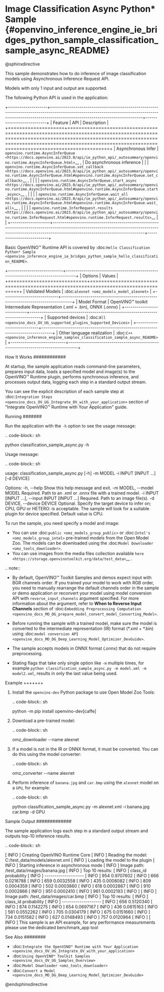 # Image Classification Async Python* Sample {#openvino_inference_engine_ie_bridges_python_sample_classification_sample_async_README}

@sphinxdirective

This sample demonstrates how to do inference of image classification models using Asynchronous Inference Request API.

Models with only 1 input and output are supported.

The following Python API is used in the application:

+--------------------+-----------------------------------------------------------------------------------------------------------------------------------------------------------------------------------------------------------+---------------------------+
| Feature            | API                                                                                                                                                                                                       | Description               |
+====================+===========================================================================================================================================================================================================+===========================+
| Asynchronous Infer | `openvino.runtime.AsyncInferQueue <https://docs.openvino.ai/2023.0/api/ie_python_api/_autosummary/openvino.runtime.AsyncInferQueue.html>`__ ,                                                             | Do asynchronous inference |
|                    | `openvino.runtime.AsyncInferQueue.set_callback <https://docs.openvino.ai/2023.0/api/ie_python_api/_autosummary/openvino.runtime.AsyncInferQueue.html#openvino.runtime.AsyncInferQueue.set_callback>`__ ,  |                           |
|                    | `openvino.runtime.AsyncInferQueue.start_async <https://docs.openvino.ai/2023.0/api/ie_python_api/_autosummary/openvino.runtime.AsyncInferQueue.html#openvino.runtime.AsyncInferQueue.start_async>`__ ,    |                           |
|                    | `openvino.runtime.AsyncInferQueue.wait_all <https://docs.openvino.ai/2023.0/api/ie_python_api/_autosummary/openvino.runtime.AsyncInferQueue.html#openvino.runtime.AsyncInferQueue.wait_all>`__ ,          |                           |
|                    | `openvino.runtime.InferRequest.results <https://docs.openvino.ai/2023.0/api/ie_python_api/_autosummary/openvino.runtime.InferRequest.html#openvino.runtime.InferRequest.results>`__                       |                           |
+--------------------+-----------------------------------------------------------------------------------------------------------------------------------------------------------------------------------------------------------+---------------------------+

Basic OpenVINO™ Runtime API is covered by :doc:`Hello Classification Python* Sample <openvino_inference_engine_ie_bridges_python_sample_hello_classification_README>`.

+----------------------------+-----------------------------------------------------------------------------------+
| Options                    | Values                                                                            |
+============================+===================================================================================+
| Validated Models           | :doc:`alexnet <omz_models_model_alexnet>`                                         |
+----------------------------+-----------------------------------------------------------------------------------+
| Model Format               | OpenVINO™ toolkit Intermediate Representation (.xml + .bin), ONNX (.onnx)         |
+----------------------------+-----------------------------------------------------------------------------------+
| Supported devices          | :doc:`All <openvino_docs_OV_UG_supported_plugins_Supported_Devices>`              |
+----------------------------+-----------------------------------------------------------------------------------+
| Other language realization | :doc:`C++ <openvino_inference_engine_samples_classification_sample_async_README>` |
+----------------------------+-----------------------------------------------------------------------------------+

How It Works
############

At startup, the sample application reads command-line parameters, prepares input data, loads a specified model and image(s) to the OpenVINO™ Runtime plugin, performs synchronous inference, and processes output data, logging each step in a standard output stream.

You can see the explicit description of
each sample step at :doc:`Integration Steps <openvino_docs_OV_UG_Integrate_OV_with_your_application>` section of "Integrate OpenVINO™ Runtime with Your Application" guide.

Running
#######

Run the application with the ``-h`` option to see the usage message:

.. code-block:: sh

   python classification_sample_async.py -h

Usage message:

.. code-block:: sh
   
   usage: classification_sample_async.py [-h] -m MODEL -i INPUT [INPUT ...]
                                         [-d DEVICE]
   
   Options:
     -h, --help            Show this help message and exit.
     -m MODEL, --model MODEL
                           Required. Path to an .xml or .onnx file with a trained
                           model.
     -i INPUT [INPUT ...], --input INPUT [INPUT ...]
                           Required. Path to an image file(s).
     -d DEVICE, --device DEVICE
                           Optional. Specify the target device to infer on; CPU,
                           GPU or HETERO: is acceptable. The sample
                           will look for a suitable plugin for device specified.
                           Default value is CPU.

To run the sample, you need specify a model and image:

- You can use :doc:`public <omz_models_group_public>` or :doc:`Intel's <omz_models_group_intel>` pre-trained models from the Open Model Zoo. The models can be downloaded using the :doc:`Model Downloader <omz_tools_downloader>`.
- You can use images from the media files collection available `here <https://storage.openvinotoolkit.org/data/test_data>`__ .

.. note::
  
   - By default, OpenVINO™ Toolkit Samples and demos expect input with BGR channels order. If you trained your model to work with RGB order, you need to manually rearrange the default channels order in the sample or demo application or reconvert your model using model conversion API with ``reverse_input_channels`` argument specified. For more information about the argument, refer to **When to Reverse Input Channels** section of :doc:`Embedding Preprocessing Computation <openvino_docs_MO_DG_prepare_model_convert_model_Converting_Model>`.
  
   - Before running the sample with a trained model, make sure the model is converted to the intermediate representation (IR) format (\*.xml + \*.bin) using :doc:`model conversion API <openvino_docs_MO_DG_Deep_Learning_Model_Optimizer_DevGuide>`.
  
   - The sample accepts models in ONNX format (.onnx) that do not require preprocessing.

   - Stating flags that take only single option like `-m` multiple times, for example `python classification_sample_async.py -m model.xml -m model2.xml`, results in only the last value being used.

Example
+++++++

1. Install the ``openvino-dev`` Python package to use Open Model Zoo Tools:

   .. code-block:: sh

      python -m pip install openvino-dev[caffe]

2. Download a pre-trained model:

   .. code-block:: sh

      omz_downloader --name alexnet
   

3. If a model is not in the IR or ONNX format, it must be converted. You can do this using the model converter:

   .. code-block:: sh

      omz_converter --name alexnet

4. Perform inference of ``banana.jpg`` and ``car.bmp`` using the ``alexnet`` model on a ``GPU``, for example:

   .. code-block:: sh

      python classification_sample_async.py -m alexnet.xml -i banana.jpg car.bmp -d GPU

Sample Output
#############

The sample application logs each step in a standard output stream and outputs top-10 inference results.

.. code-block:: sh
   
   [ INFO ] Creating OpenVINO Runtime Core
   [ INFO ] Reading the model: C:/test_data/models/alexnet.xml
   [ INFO ] Loading the model to the plugin
   [ INFO ] Starting inference in asynchronous mode
   [ INFO ] Image path: /test_data/images/banana.jpg
   [ INFO ] Top 10 results:
   [ INFO ] class_id probability
   [ INFO ] --------------------
   [ INFO ] 954      0.9707602
   [ INFO ] 666      0.0216788
   [ INFO ] 659      0.0032558
   [ INFO ] 435      0.0008082
   [ INFO ] 809      0.0004359
   [ INFO ] 502      0.0003860
   [ INFO ] 618      0.0002867
   [ INFO ] 910      0.0002866
   [ INFO ] 951      0.0002410
   [ INFO ] 961      0.0002193
   [ INFO ]
   [ INFO ] Image path: /test_data/images/car.bmp
   [ INFO ] Top 10 results:
   [ INFO ] class_id probability
   [ INFO ] --------------------
   [ INFO ] 656      0.5120340
   [ INFO ] 874      0.1142275
   [ INFO ] 654      0.0697167
   [ INFO ] 436      0.0615163
   [ INFO ] 581      0.0552262
   [ INFO ] 705      0.0304179
   [ INFO ] 675      0.0151660
   [ INFO ] 734      0.0151582
   [ INFO ] 627      0.0148493
   [ INFO ] 757      0.0120964
   [ INFO ]
   [ INFO ] This sample is an API example, for any performance measurements please use the dedicated benchmark_app tool

   
See Also
########

- :doc:`Integrate the OpenVINO™ Runtime with Your Application <openvino_docs_OV_UG_Integrate_OV_with_your_application>`
- :doc:`Using OpenVINO™ Toolkit Samples <openvino_docs_OV_UG_Samples_Overview>`
- :doc:`Model Downloader <omz_tools_downloader>`
- :doc:`Convert a Model <openvino_docs_MO_DG_Deep_Learning_Model_Optimizer_DevGuide>`

@endsphinxdirective

